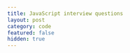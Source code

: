 ```yaml
---
title: JavaScript interview questions
layout: post
category: code
featured: false
hidden: true
---
```


